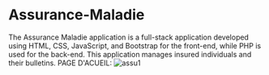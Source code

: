 # Assurance-Maladie
The Assurance Maladie application is a full-stack application developed using HTML, CSS, JavaScript, and Bootstrap for the front-end, while PHP is used for the back-end. This application manages insured individuals and their bulletins.
PAGE D'ACUEIL:
![assu1](https://github.com/Farah-frija/Assurance-Maladie/assets/103389967/6f957c8c-0269-42f6-965d-f21c4bcc8ad9)
